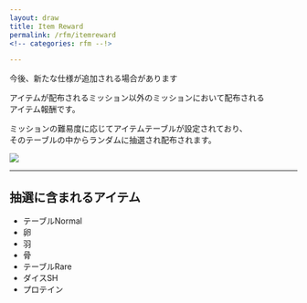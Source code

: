 ```yaml
---
layout: draw
title: Item Reward
permalink: /rfm/itemreward
<!-- categories: rfm --!>

---
```

<p class="alert alert-info">今後、新たな仕様が追加される場合があります</p>

アイテムが配布されるミッション以外のミッションにおいて配布される<br>
アイテム報酬です。<br>

ミッションの難易度に応じてアイテムテーブルが設定されており、<br>
そのテーブルの中からランダムに抽選され配布されます。<br>

<img src="http://web.njj12.net/public/images/rfm/perfectwin.png"><br>


---------------------------------------
## 抽選に含まれるアイテム

+ テーブルNormal  
 + 卵  
 + 羽  
 + 骨
+ テーブルRare
 + ダイスSH
 + プロテイン


  
